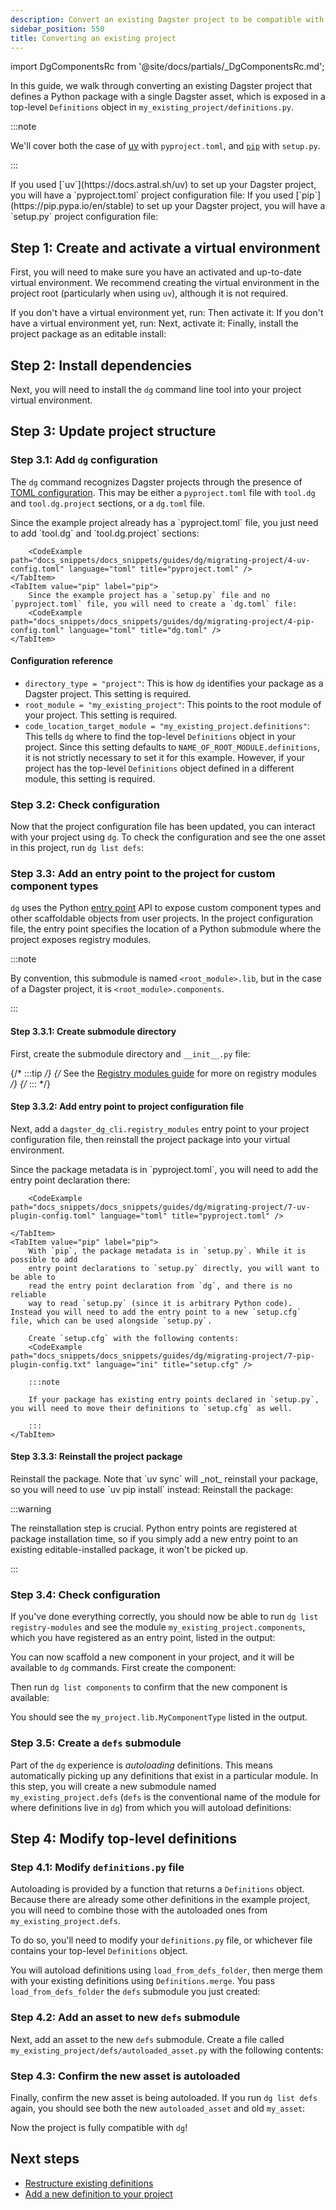 ```yaml
---
description: Convert an existing Dagster project to be compatible with Components.
sidebar_position: 550
title: Converting an existing project
---
```


import DgComponentsRc from '@site/docs/partials/\_DgComponentsRc.md';

<DgComponentsRc />

In this guide, we walk through converting an existing Dagster project that defines a Python package with a single Dagster asset, which is exposed in a top-level `Definitions` object in `my_existing_project/definitions.py`.

:::note

We'll cover both the case of [uv](https://docs.astral.sh/uv) with `pyproject.toml`, and [`pip`](https://pip.pypa.io/en/stable) with `setup.py`.

:::

<Tabs groupId="package-manager">
  <TabItem value="uv" label="uv">
    If you used [`uv`](https://docs.astral.sh/uv) to set up your Dagster project, you will have a `pyproject.toml` project configuration file:
    <CliInvocationExample path="docs_snippets/docs_snippets/guides/dg/migrating-project/1-uv-tree.txt" />
  </TabItem>
  <TabItem value="pip" label="pip">
    If you used [`pip`](https://pip.pypa.io/en/stable) to set up your Dagster project, you will have a `setup.py` project configuration file:
    <CliInvocationExample path="docs_snippets/docs_snippets/guides/dg/migrating-project/1-pip-tree.txt" />
  </TabItem>
</Tabs>

## Step 1: Create and activate a virtual environment

First, you will need to make sure you have an activated and up-to-date virtual environment. We recommend creating the virtual environment in the project root (particularly when using `uv`), although it is not required.

<Tabs groupId="package-manager">
  <TabItem value="uv" label="uv">
    If you don't have a virtual environment yet, run:
    <CliInvocationExample path="docs_snippets/docs_snippets/guides/dg/migrating-project/2-a-uv-venv.txt" />
    Then activate it:
    <CliInvocationExample path="docs_snippets/docs_snippets/guides/dg/migrating-project/2-b-uv-venv.txt" />
  </TabItem>
  <TabItem value="pip" label="pip">
    If you don't have a virtual environment yet, run:
    <CliInvocationExample path="docs_snippets/docs_snippets/guides/dg/migrating-project/2-a-pip-venv.txt" />
    Next, activate it:
    <CliInvocationExample path="docs_snippets/docs_snippets/guides/dg/migrating-project/2-b-pip-venv.txt" />
    Finally, install the project package as an editable install:
    <CliInvocationExample path="docs_snippets/docs_snippets/guides/dg/migrating-project/2-c-pip-venv.txt" />
  </TabItem>
</Tabs>

## Step 2: Install dependencies

Next, you will need to install the `dg` command line tool into your project virtual environment.

<Tabs groupId="package-manager">
  <TabItem value="uv" label="uv">
    <CliInvocationExample path="docs_snippets/docs_snippets/guides/dg/migrating-project/3-uv-install-dg.txt" />
  </TabItem>
  <TabItem value="pip" label="pip">
    <CliInvocationExample path="docs_snippets/docs_snippets/guides/dg/migrating-project/3-pip-install-dg.txt" />
  </TabItem>
</Tabs>

## Step 3: Update project structure

### Step 3.1: Add `dg` configuration

The `dg` command recognizes Dagster projects through the presence of [TOML
configuration](/api/clis/dg-cli-configuration). This may be either a `pyproject.toml` file with `tool.dg` and `tool.dg.project` sections, or a `dg.toml` file.

<Tabs groupId="package-manager">
    <TabItem value="uv" label="uv">
        Since the example project already has a `pyproject.toml` file, you just need to add `tool.dg` and `tool.dg.project` sections:

        <CodeExample path="docs_snippets/docs_snippets/guides/dg/migrating-project/4-uv-config.toml" language="toml" title="pyproject.toml" />
    </TabItem>
    <TabItem value="pip" label="pip">
        Since the example project has a `setup.py` file and no `pyproject.toml` file, you will need to create a `dg.toml` file:
        <CodeExample path="docs_snippets/docs_snippets/guides/dg/migrating-project/4-pip-config.toml" language="toml" title="dg.toml" />
    </TabItem>

</Tabs>

#### Configuration reference

* `directory_type = "project"`: This is how `dg` identifies your package as a Dagster project. This setting is required.
* `root_module = "my_existing_project"`: This points to the root module of your project. This setting is required.
* `code_location_target_module = "my_existing_project.definitions"`: This tells `dg` where to find the top-level `Definitions` object in your project. Since this setting defaults to `NAME_OF_ROOT_MODULE.definitions`, it is not strictly necessary to set it for this example. However, if your project has the top-level `Definitions` object defined in a different module, this setting is required.

### Step 3.2: Check configuration

Now that the project configuration file has been updated, you can interact with your project using `dg`. To check the configuration and see the one asset in this project, run `dg list defs`:

<CliInvocationExample path="docs_snippets/docs_snippets/guides/dg/migrating-project/5-list-defs.txt" />

### Step 3.3: Add an entry point to the project for custom component types

`dg` uses the Python [entry point](https://packaging.python.org/en/latest/specifications/entry-points) API
to expose custom component types and other scaffoldable objects from user projects. In the project configuration file, the entry point specifies the location of a Python submodule where the project exposes registry modules.

:::note

By convention, this submodule is named `<root_module>.lib`, but in the case of a Dagster project, it is `<root_module>.components`.

:::

#### Step 3.3.1: Create submodule directory

First, create the submodule directory and `__init__.py` file:

<CliInvocationExample path="docs_snippets/docs_snippets/guides/dg/migrating-project/6-create-lib.txt" />

{/* :::tip */}
{/* See the [Registry modules guide](todo) for more on registry modules */}
{/* ::: */}

#### Step 3.3.2: Add entry point to project configuration file

Next, add a `dagster_dg_cli.registry_modules` entry point to your project configuration file, then
reinstall the project package into your virtual environment.

<Tabs groupId="package-manager">
    <TabItem value="uv" label="uv">
        Since the package metadata is in `pyproject.toml`, you will need to add the entry
        point declaration there:

        <CodeExample path="docs_snippets/docs_snippets/guides/dg/migrating-project/7-uv-plugin-config.toml" language="toml" title="pyproject.toml" />

    </TabItem>
    <TabItem value="pip" label="pip">
        With `pip`, the package metadata is in `setup.py`. While it is possible to add
        entry point declarations to `setup.py` directly, you will want to be able to
        read the entry point declaration from `dg`, and there is no reliable
        way to read `setup.py` (since it is arbitrary Python code). Instead you will need to add the entry point to a new `setup.cfg` file, which can be used alongside `setup.py`.
        
        Create `setup.cfg` with the following contents:
        <CodeExample path="docs_snippets/docs_snippets/guides/dg/migrating-project/7-pip-plugin-config.txt" language="ini" title="setup.cfg" />

        :::note

        If your package has existing entry points declared in `setup.py`, you will need to move their definitions to `setup.cfg` as well.

        :::
    </TabItem>

</Tabs>

#### Step 3.3.3: Reinstall the project package

<Tabs groupId="package-manager">
    <TabItem value="uv" label="uv">
        Reinstall the package. Note that `uv sync` will _not_
        reinstall your package, so you will need to use `uv pip install` instead:
        <CodeExample path="docs_snippets/docs_snippets/guides/dg/migrating-project/8-uv-reinstall-package.txt" />
    </TabItem>
    <TabItem value="pip" label="pip">
        Reinstall the package:
        <CodeExample path="docs_snippets/docs_snippets/guides/dg/migrating-project/8-pip-reinstall-package.txt" />
    </TabItem>
</Tabs>

:::warning

The reinstallation step is crucial. Python entry points are registered at package installation
time, so if you simply add a new entry point to an existing editable-installed package, it won't be picked up.

:::

### Step 3.4: Check configuration

If you've done everything correctly, you should now be able to run `dg list registry-modules` and see the module `my_existing_project.components`, which you have registered as an entry point, listed in the output:

<CliInvocationExample
path="docs_snippets/docs_snippets/guides/dg/migrating-project/9-list-registry-modules.txt"
/>

You can now scaffold a new component in your project, and it will be available to `dg` commands. First create the component:

<CodeExample path="docs_snippets/docs_snippets/guides/dg/migrating-project/10-scaffold-component-type.txt" />

Then run `dg list components` to confirm that the new component is available:

<CliInvocationExample path="docs_snippets/docs_snippets/guides/dg/migrating-project/11-list-components.txt" />

You should see the `my_project.lib.MyComponentType` listed in the output.

### Step 3.5: Create a `defs` submodule

Part of the `dg` experience is _autoloading_ definitions. This means automatically picking up any definitions that exist in a particular module. In this step, you will create a new submodule named `my_existing_project.defs` (`defs` is
the conventional name of the module for where definitions live in `dg`) from which you will autoload definitions:

<CliInvocationExample path="docs_snippets/docs_snippets/guides/dg/migrating-project/12-mkdir-defs.txt" />

## Step 4: Modify top-level definitions

### Step 4.1: Modify `definitions.py` file

Autoloading is provided by a function that returns a `Definitions` object. Because there are already some other definitions in the example project, you will need to combine those with the autoloaded ones from `my_existing_project.defs`.

To do so, you'll need to modify your `definitions.py` file, or whichever file contains your top-level `Definitions` object.

You will autoload definitions using `load_from_defs_folder`, then merge them with your existing definitions using `Definitions.merge`. You pass `load_from_defs_folder` the `defs` submodule you just created:

<Tabs>
  <TabItem value="before" label="Before">
    <CodeExample
      path="docs_snippets/docs_snippets/guides/dg/migrating-project/13-initial-definitions.py"
      language="python"
    />
  </TabItem>
  <TabItem value="after" label="After">
    <CodeExample
      path="docs_snippets/docs_snippets/guides/dg/migrating-project/14-updated-definitions.py"
      language="python"
    />
  </TabItem>
</Tabs>

### Step 4.2: Add an asset to new `defs` submodule

Next, add an asset to the new `defs` submodule. Create a file called `my_existing_project/defs/autoloaded_asset.py` with the following contents:

<CodeExample path="docs_snippets/docs_snippets/guides/dg/migrating-project/15-autoloaded-asset.py" />

### Step 4.3: Confirm the new asset is autoloaded

Finally, confirm the new asset is being autoloaded. If you run `dg list defs` again, you should see both the new `autoloaded_asset` and old `my_asset`:

<CliInvocationExample path="docs_snippets/docs_snippets/guides/dg/migrating-project/16-list-defs.txt" />

Now the project is fully compatible with `dg`!

## Next steps

- [Restructure existing definitions](/guides/build/projects/moving-to-components/migrating-definitions)
- [Add a new definition to your project](/api/clis/dg-cli)
